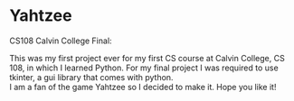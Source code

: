 # Yahtzee
CS108 Calvin College Final:

This was my first project ever for my first CS course at Calvin College, CS 108, in which I learned Python.
For my final project I was required to use tkinter, a gui library that comes with python.  
I am a fan of the game Yahtzee so I decided to make it.  Hope you like it!
